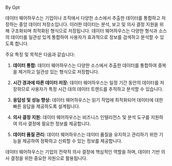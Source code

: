 

By Gpt

데이터 웨어하우스는 기업이나 조직에서 다양한 소스에서 추출한 데이터를 통합하고 저장하는 중앙 데이터 저장소입니다. 이러한 데이터는 분석, 보고 및 의사 결정 지원을 위해 구조화되며 최적화된 형식으로 저장됩니다. 데이터 웨어하우스는 다양한 형식과 소스의 데이터를 일관성 있게 통합하여 사용자가 효과적으로 정보를 검색하고 분석할 수 있도록 합니다.

주요 특징 및 목적은 다음과 같습니다:

1. **데이터 통합:** 데이터 웨어하우스는 다양한 소스에서 추출한 데이터를 통합하여 중복을 제거하고 일관성 있는 형식으로 저장합니다.
    
2. **시간 경과에 따른 데이터 저장:** 데이터 웨어하우스는 일정 기간 동안의 데이터를 저장하므로 사용자가 특정 시간 대의 데이터 트렌드를 추적하고 분석할 수 있습니다.
    
3. **응답성 및 성능 향상:** 데이터 웨어하우스는 읽기 작업에 최적화되어 데이터에 대한 빠른 응답을 제공하도록 설계됩니다.
    
4. **의사 결정 지원:** 데이터 웨어하우스는 비즈니스 인텔리전스 및 분석 도구를 지원하여 의사 결정에 필요한 정보를 제공합니다.
    
5. **데이터 품질 관리:** 데이터 웨어하우스는 데이터 품질을 유지하고 관리하기 위한 기능을 제공하여 정확하고 신뢰할 수 있는 정보를 제공합니다.
    

데이터 웨어하우스는 기업의 전략적 의사 결정에 핵심적인 역할을 하며, 데이터 기반 의사 결정을 위한 중요한 자원으로 활용됩니다.